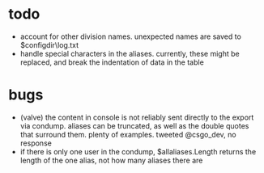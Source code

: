# todo
* account for other division names. unexpected names are saved to $configdir\log.txt
* handle special characters in the aliases. currently, these might be replaced, and break the indentation of data in the table

# bugs
* (valve) the content in console is not reliably sent directly to the export via condump. aliases can be truncated, as well as the double quotes that surround them. plenty of examples. tweeted @csgo_dev, no response
* if there is only one user in the condump, $allaliases.Length returns the length of the one alias, not how many aliases there are


